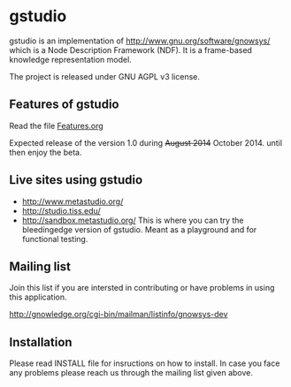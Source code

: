 gstudio
=======

gstudio is an implementation of http://www.gnu.org/software/gnowsys/
which is a Node Description Framework (NDF). It is a frame-based
knowledge representation model. 

The project is released under GNU AGPL v3 license.

Features of gstudio
-------------------

Read the file [Features.org](https://github.com/gnowledge/gstudio/blob/mongokit/doc/Features.org)

Expected release of the version 1.0 during ~~August 2014~~ October 2014. until then
enjoy the beta.

Live sites using gstudio
------------------------

- http://www.metastudio.org/ 
- http://studio.tiss.edu/
- http://sandbox.metastudio.org/ This is where you can try the bleedingedge version of gstudio.  Meant as a playground and for functional testing.

Mailing list
------------

Join this list if you are intersted in contributing or have problems
in using this application.

http://gnowledge.org/cgi-bin/mailman/listinfo/gnowsys-dev

Installation
------------

Please read INSTALL file for insructions on how to install. In case
you face any problems please reach us through the mailing list given
above.